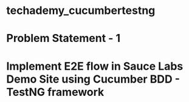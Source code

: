 # techademy_cucumbertestng
# Problem Statement - 1 
# Implement E2E flow in Sauce Labs Demo Site using Cucumber BDD - TestNG framework
